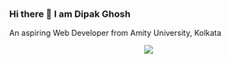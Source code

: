 ### Hi there 👋 I am Dipak Ghosh
An aspiring Web Developer from Amity University, Kolkata

<p align="center"> <img src="https://komarev.com/ghpvc/?username=DGreat49251&label=Profile%20views&color=0e75b6&style=flat" /> </p>

<!--
**DGreat49251/DGreat49251** is a ✨ _special_ ✨ repository because its `README.md` (this file) appears on your GitHub profile.

Here are some ideas to get you started:

- 🔭 I’m currently working on CodeSpeedy Technologies Pvt. Ltd as a Python Programmer. 
- 🌱 I’m currently looking forward to learn Back-End Development.
- 💬 Ask me about ...
- 📫 How to reach me: ...
- <a href="https://www.facebook.com/dg15.dgreat49251/about"><img align="center"
            src="https://cdn.jsdelivr.net/npm/simple-icons@3.0.1/icons/facebook.svg" alt="facebook" height="30"
            width="40" /></i></a>
  <a href="mailto:dipakghosh_professional@outlook.com""><i class="fa fa-envelope"></i></a>
  <a href="https://www.instagram.com/dipakghosh49251/"><i class="fab fa-instagram"></i></a>
  <a href="https://www.linkedin.com/in/dipak-ghosh-3b9409203"><img align="center"
            src="https://cdn.jsdelivr.net/npm/simple-icons@3.0.1/icons/linkedin.svg" alt="linkedin" height="30"
            width="40" /></a>
  <a href="https://github.com/DGreat49251"><i class="fab fa-github"></i></a>  
  <a href="https://www.quora.com/profile/Dpak-Ghose"><i class="fab fa-quora"></i></i></a>      
- 😄 Pronouns: ...
- ⚡ Fun fact: ...
-->
